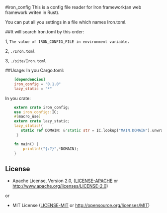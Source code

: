 #iron_config
This is a config file reader for Iron framework(an web framework writen in Rust).

You can put all you settings in a file which names Iron.toml.

##It will search Iron.toml by this order:

1, `The value of IRON_CONFIG_FILE in environment variable.`

2, `./Iron.toml`

3, `./site/Iron.toml`

##Usage:
In you Cargo.toml:

```toml
    [dependencies]
    iron_config = "0.1.0"
    lazy_static = "*"
```
In you crate:

```rust
    extern crate iron_config;
    use iron_config::IC;
    #[macro_use]
    extern crate lazy_static;
    lazy_static!{
       static ref DOMAIN: &'static str = IC.lookup("MAIN.DOMAIN").unwrap().as_str().unwrap();
     }

    fn main() {
        println!("{:?}",*DOMAIN); 
    }
```
## License
 * Apache License, Version 2.0, ([LICENSE-APACHE](LICENSE-APACHE) or http://www.apache.org/licenses/LICENSE-2.0)
 
 or
 * MIT License ([LICENSE-MIT](LICENSE-MIT) or http://opensource.org/licenses/MIT)

